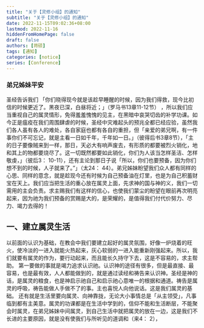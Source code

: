 ```yaml
---
title: "关于【灵修小组】的通知"
subtitle: "关于【灵修小组】的通知"
date: 2022-11-15T09:02:36+08:00
lastmod: 2022-11-16
hiddenFromHomePage: false
draft: false
authors: [蒋硕]
tags: [通知]
categories: [notice]
series: [Conference]
---
```



### 弟兄姊妹平安
圣经告诉我们
「你们晓得现今就是该趁早睡醒的时候，因为我们得救，现今比初信的时候更近了。黑夜已深，白昼将近；」（罗马书13章11-12节）
，所以我们应当重视自己的属灵情形，免得羞羞愧愧的见主，在黑暗中哀哭切齿的补学功课。如今正是瘟疫在我们周围肆虐的时候，圣经中灾难起头的预兆全都已经应验，虽然我们各人虽有各人的难处，各自家庭也都有各自的重担，但「亲爱的弟兄啊，有一件事你们不可忘记，就是主看一日如千年，千年如一日。」（彼得后书3章8节），「主的日子要像贼来到一样，那日，天必大有响声废去，有形质的都要被烈火销化，地和其上的物都要烧尽了。这一切既然都要如此销化，你们为人该当怎样圣洁、怎样敬虔，」（彼后3： 10-11），还有主论到那日子说「所以，你们也要预备，因为你们想不到的时候，人子就来了。”」（太24： 44）。弟兄姊妹盼望我们众人都有同样的心思、同样的意念，就是趁现今还有时候为自己预备油在灯里，也是为自己积蓄财宝在天上。我们应当把生活的重心放在属灵上面，先求神的国与神的义，我们一切需用的主会负责。求主赐我们有这样的信心，也使我们蒙尘的盼望在眼前再次明亮起来，因为祂为我们预备的赏赐是大的，是荣耀的，是值得我们付代价努力、尽力、竭力去得的！
## 一、建立属灵生活
以前面的认识为基础，在教会中我们要建立起好的属灵氛围，好像一炉烧着的旺火，使冷淡的一进入就能火热起来，灰心软弱的一进入能重新刚强起来。所以，我们就要有属灵的作为，要行动起来，而且能长久持守下去，这是不容易的，求主帮助。
第一要做的事就是竭力追求认识祂。认识神的途径有很多，但是最直接、最容易，也是最有效，人人都能做到的，就是通过读经和祷告来认识神。圣经是神的话，是属灵的粮食，也是神启示祂自己和启示祂心意唯一的根据和通道。祷告是属灵的呼吸，祷告能做人手做不了的事。主也喜悦人向他说话。这是我们属灵的基础。
还有就是生活里要向属灵、向神靠拢，无论大小事情总是「从主领受」，凡事临到都有主美意。属灵的功课都是在生活中学到的，信仰不能和生活断层，不能聚会时属灵，在弟兄姊妹中间属灵，到自己生活中就把属灵的放在一边，这是我们不长进的主要原因，就是没有使我们与所听见的道调和（来4： 2），
